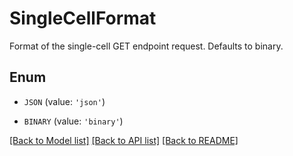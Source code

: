 # SingleCellFormat

Format of the single-cell GET endpoint request. Defaults to binary.

## Enum

* `JSON` (value: `'json'`)

* `BINARY` (value: `'binary'`)

[[Back to Model list]](../README.md#documentation-for-models) [[Back to API list]](../README.md#documentation-for-api-endpoints) [[Back to README]](../README.md)


